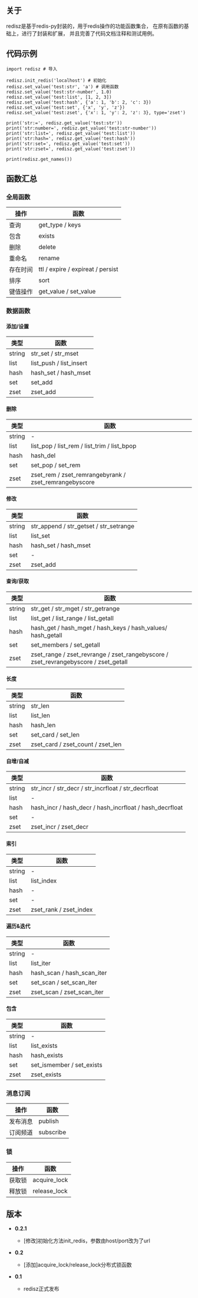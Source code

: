 ## 关于

redisz是基于redis-py封装的，用于redis操作的功能函数集合， 在原有函数的基础上，进行了封装和扩展， 并且完善了代码文档注释和测试用例。

## 代码示例

```
import redisz # 导入

redisz.init_redis('localhost') # 初始化
redisz.set_value('test:str', 'a') # 调用函数
redisz.set_value('test:str-number', 1.0)
redisz.set_value('test:list', [1, 2, 3])
redisz.set_value('test:hash', {'a': 1, 'b': 2, 'c': 3})
redisz.set_value('test:set', {'x', 'y', 'z'})
redisz.set_value('test:zset', {'x': 1, 'y': 2, 'z': 3}, type='zset')

print('str:=', redisz.get_value('test:str'))
print('str:number=', redisz.get_value('test:str-number'))
print('str:list=', redisz.get_value('test:list'))
print('str:hash=', redisz.get_value('test:hash'))
print('str:set=', redisz.get_value('test:set'))
print('str:zset=', redisz.get_value('test:zset'))

print(redisz.get_names())
```

## 函数汇总

### 全局函数

| 操作 | 函数 |
| ------ | ------ |
|查询| get_type / keys|
|包含| exists|
|删除| delete|
|重命名| rename|
|存在时间| ttl / expire / expireat / persist|
|排序| sort|
|键值操作| get_value / set_value|

### 数据函数

#### 添加/设置

| 类型 | 函数 |
| ------ | ------ |
|string| str_set / str_mset|
|list| list_push / list_insert|
|hash| hash_set / hash_mset|
|set| set_add|
|zset| zset_add|

#### 删除

| 类型 | 函数 |
| ------ | ------ |
|string| -|
|list| list_pop / list_rem / list_trim / list_bpop|
|hash| hash_del|
|set| set_pop / set_rem|
|zset| zset_rem / zset_remrangebyrank / zset_remrangebyscore|

#### 修改

| 类型 | 函数 |
| ------ | ------ |
|string| str_append / str_getset / str_setrange|
|list| list_set|
|hash| hash_set / hash_mset|
|set| -|
|zset| zset_add|

#### 查询/获取

| 类型 | 函数 |
| ------ | ------ |
|string| str_get / str_mget / str_getrange|
|list| list_get / list_range / list_getall|
|hash| hash_get / hash_mget / hash_keys / hash_values/ hash_getall|
|set| set_members / set_getall|
|zset| zset_range / zset_revrange / zset_rangebyscore / zset_revrangebyscore / zset_getall|

#### 长度

| 类型 | 函数 |
| ------ | ------ |
|string| str_len|
|list| list_len|
|hash| hash_len|
|set| set_card / set_len|
|zset| zset_card / zset_count / zset_len|

#### 自增/自减

| 类型 | 函数 |
| ------ | ------ |
|string| str_incr / str_decr / str_incrfloat / str_decrfloat|
|list| -|
|hash| hash_incr / hash_decr / hash_incrfloat / hash_decrfloat|
|set| -|
|zset| zset_incr / zset_decr|

#### 索引

| 类型 | 函数 |
| ------ | ------ |
|string| -|
|list| list_index|
|hash| -|
|set| -|
|zset| zset_rank / zset_index|

#### 遍历&迭代

| 类型 | 函数 |
| ------ | ------ |
|string| -|
|list| list_iter|
|hash| hash_scan / hash_scan_iter|
|set| set_scan / set_scan_iter|
|zset| zset_scan / zset_scan_iter

#### 包含

| 类型 | 函数 |
| ------ | ------ |
|string| -|
|list| list_exists|
|hash| hash_exists|
|set| set_ismember / set_exists|
|zset| zset_exists|

### 消息订阅

| 操作 | 函数 |
| ------ | ------ |
|发布消息| publish|
|订阅频道| subscribe|

### 锁

| 操作 | 函数 |
| ------ | ------ |
|获取锁| acquire_lock|
|释放锁| release_lock|

## 版本

- **0.2.1**
    - [修改]初始化方法init_redis，参数由host/port改为了url

- **0.2**
    - [添加]acquire_lock/release_lock分布式锁函数

- **0.1**
    - redisz正式发布
